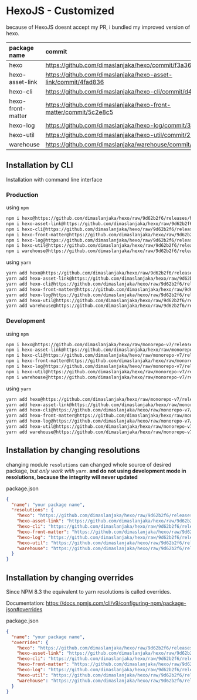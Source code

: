 # HexoJS - Customized
because of HexoJS doesnt accept my PR, i bundled my improved version of hexo.

| package name | commit |
| :--- | :--- | 
| hexo | https://github.com/dimaslanjaka/hexo/commit/f3a365bd | 
| hexo-asset-link | https://github.com/dimaslanjaka/hexo-asset-link/commit/4fad836 | 
| hexo-cli | https://github.com/dimaslanjaka/hexo-cli/commit/d4f25a7 | 
| hexo-front-matter | https://github.com/dimaslanjaka/hexo-front-matter/commit/5c2e8c5 | 
| hexo-log | https://github.com/dimaslanjaka/hexo-log/commit/3ccf914 | 
| hexo-util | https://github.com/dimaslanjaka/hexo-util/commit/2960b21 | 
| warehouse | https://github.com/dimaslanjaka/warehouse/commit/187c5d3 | 

## Installation by CLI
Installation with command line interface

### Production

using `npm`
```bash
npm i hexo@https://github.com/dimaslanjaka/hexo/raw/9d62b2f6/releases/hexo.tgz
npm i hexo-asset-link@https://github.com/dimaslanjaka/hexo/raw/9d62b2f6/releases/hexo-asset-link.tgz
npm i hexo-cli@https://github.com/dimaslanjaka/hexo/raw/9d62b2f6/releases/hexo-cli.tgz
npm i hexo-front-matter@https://github.com/dimaslanjaka/hexo/raw/9d62b2f6/releases/hexo-front-matter.tgz
npm i hexo-log@https://github.com/dimaslanjaka/hexo/raw/9d62b2f6/releases/hexo-log.tgz
npm i hexo-util@https://github.com/dimaslanjaka/hexo/raw/9d62b2f6/releases/hexo-util.tgz
npm i warehouse@https://github.com/dimaslanjaka/hexo/raw/9d62b2f6/releases/warehouse.tgz
```

using `yarn`
```bash
yarn add hexo@https://github.com/dimaslanjaka/hexo/raw/9d62b2f6/releases/hexo.tgz
yarn add hexo-asset-link@https://github.com/dimaslanjaka/hexo/raw/9d62b2f6/releases/hexo-asset-link.tgz
yarn add hexo-cli@https://github.com/dimaslanjaka/hexo/raw/9d62b2f6/releases/hexo-cli.tgz
yarn add hexo-front-matter@https://github.com/dimaslanjaka/hexo/raw/9d62b2f6/releases/hexo-front-matter.tgz
yarn add hexo-log@https://github.com/dimaslanjaka/hexo/raw/9d62b2f6/releases/hexo-log.tgz
yarn add hexo-util@https://github.com/dimaslanjaka/hexo/raw/9d62b2f6/releases/hexo-util.tgz
yarn add warehouse@https://github.com/dimaslanjaka/hexo/raw/9d62b2f6/releases/warehouse.tgz

```

### Development

using `npm`
```bash
npm i hexo@https://github.com/dimaslanjaka/hexo/raw/monorepo-v7/releases/hexo.tgz
npm i hexo-asset-link@https://github.com/dimaslanjaka/hexo/raw/monorepo-v7/releases/hexo-asset-link.tgz
npm i hexo-cli@https://github.com/dimaslanjaka/hexo/raw/monorepo-v7/releases/hexo-cli.tgz
npm i hexo-front-matter@https://github.com/dimaslanjaka/hexo/raw/monorepo-v7/releases/hexo-front-matter.tgz
npm i hexo-log@https://github.com/dimaslanjaka/hexo/raw/monorepo-v7/releases/hexo-log.tgz
npm i hexo-util@https://github.com/dimaslanjaka/hexo/raw/monorepo-v7/releases/hexo-util.tgz
npm i warehouse@https://github.com/dimaslanjaka/hexo/raw/monorepo-v7/releases/warehouse.tgz
```

using `yarn`
```bash
yarn add hexo@https://github.com/dimaslanjaka/hexo/raw/monorepo-v7/releases/hexo.tgz
yarn add hexo-asset-link@https://github.com/dimaslanjaka/hexo/raw/monorepo-v7/releases/hexo-asset-link.tgz
yarn add hexo-cli@https://github.com/dimaslanjaka/hexo/raw/monorepo-v7/releases/hexo-cli.tgz
yarn add hexo-front-matter@https://github.com/dimaslanjaka/hexo/raw/monorepo-v7/releases/hexo-front-matter.tgz
yarn add hexo-log@https://github.com/dimaslanjaka/hexo/raw/monorepo-v7/releases/hexo-log.tgz
yarn add hexo-util@https://github.com/dimaslanjaka/hexo/raw/monorepo-v7/releases/hexo-util.tgz
yarn add warehouse@https://github.com/dimaslanjaka/hexo/raw/monorepo-v7/releases/warehouse.tgz

```

## Installation by changing resolutions
changing module `resolutions` can changed whole source of desired package, _but only work with `yarn`_. **and do not using development mode in resolutions, because the integrity will never updated**

package.json
```json
{
  "name": "your package name",
  "resolutions": {
    "hexo": "https://github.com/dimaslanjaka/hexo/raw/9d62b2f6/releases/hexo.tgz",
    "hexo-asset-link": "https://github.com/dimaslanjaka/hexo/raw/9d62b2f6/releases/hexo-asset-link.tgz",
    "hexo-cli": "https://github.com/dimaslanjaka/hexo/raw/9d62b2f6/releases/hexo-cli.tgz",
    "hexo-front-matter": "https://github.com/dimaslanjaka/hexo/raw/9d62b2f6/releases/hexo-front-matter.tgz",
    "hexo-log": "https://github.com/dimaslanjaka/hexo/raw/9d62b2f6/releases/hexo-log.tgz",
    "hexo-util": "https://github.com/dimaslanjaka/hexo/raw/9d62b2f6/releases/hexo-util.tgz",
    "warehouse": "https://github.com/dimaslanjaka/hexo/raw/9d62b2f6/releases/warehouse.tgz"
  }
}
```

## Installation by changing overrides

Since NPM 8.3 the equivalent to yarn resolutions is called overrides.

Documentation: https://docs.npmjs.com/cli/v9/configuring-npm/package-json#overrides

package.json
```json
{
  "name": "your package name",
  "overrides": {
    "hexo": "https://github.com/dimaslanjaka/hexo/raw/9d62b2f6/releases/hexo.tgz",
    "hexo-asset-link": "https://github.com/dimaslanjaka/hexo/raw/9d62b2f6/releases/hexo-asset-link.tgz",
    "hexo-cli": "https://github.com/dimaslanjaka/hexo/raw/9d62b2f6/releases/hexo-cli.tgz",
    "hexo-front-matter": "https://github.com/dimaslanjaka/hexo/raw/9d62b2f6/releases/hexo-front-matter.tgz",
    "hexo-log": "https://github.com/dimaslanjaka/hexo/raw/9d62b2f6/releases/hexo-log.tgz",
    "hexo-util": "https://github.com/dimaslanjaka/hexo/raw/9d62b2f6/releases/hexo-util.tgz",
    "warehouse": "https://github.com/dimaslanjaka/hexo/raw/9d62b2f6/releases/warehouse.tgz"
  }
}
```